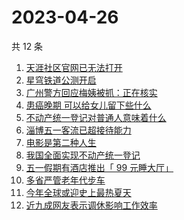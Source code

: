 # 2023-04-26

共 12 条

<!-- BEGIN -->
<!-- 最后更新时间 Wed Apr 26 2023 20:13:20 GMT+0800 (China Standard Time) -->

1. [天涯社区官网已无法打开](https://www.zhihu.com/search?q=%E5%A4%A9%E6%B6%AF%E7%A4%BE%E5%8C%BA%E5%AE%98%E7%BD%91%E5%B7%B2%E6%97%A0%E6%B3%95%E6%89%93%E5%BC%80)
1. [星穹铁道公测开启](https://www.zhihu.com/search?q=%E6%98%9F%E7%A9%B9%E9%93%81%E9%81%93%E5%85%AC%E6%B5%8B%E5%BC%80%E5%90%AF)
1. [广州警方回应梅姨被抓：正在核实](https://www.zhihu.com/search?q=%E5%B9%BF%E5%B7%9E%E8%AD%A6%E6%96%B9%E5%9B%9E%E5%BA%94%E6%A2%85%E5%A7%A8%E8%A2%AB%E6%8A%93%EF%BC%9A%E6%AD%A3%E5%9C%A8%E6%A0%B8%E5%AE%9E)
1. [患癌晚期 可以给女儿留下些什么](https://www.zhihu.com/search?q=%E6%82%A3%E7%99%8C%E6%99%9A%E6%9C%9F%20%E5%8F%AF%E4%BB%A5%E7%BB%99%E5%A5%B3%E5%84%BF%E7%95%99%E4%B8%8B%E4%BA%9B%E4%BB%80%E4%B9%88)
1. [不动产统一登记对普通人意味着什么](https://www.zhihu.com/search?q=%E4%B8%8D%E5%8A%A8%E4%BA%A7%E7%BB%9F%E4%B8%80%E7%99%BB%E8%AE%B0%E5%AF%B9%E6%99%AE%E9%80%9A%E4%BA%BA%E6%84%8F%E5%91%B3%E7%9D%80%E4%BB%80%E4%B9%88)
1. [淄博五一客流已超接待能力](https://www.zhihu.com/search?q=%E6%B7%84%E5%8D%9A%E4%BA%94%E4%B8%80%E5%AE%A2%E6%B5%81%E5%B7%B2%E8%B6%85%E6%8E%A5%E5%BE%85%E8%83%BD%E5%8A%9B)
1. [电影是第二种人生](https://www.zhihu.com/search?q=%E7%94%B5%E5%BD%B1%E6%98%AF%E7%AC%AC%E4%BA%8C%E7%A7%8D%E4%BA%BA%E7%94%9F)
1. [我国全面实现不动产统一登记](https://www.zhihu.com/search?q=%E6%88%91%E5%9B%BD%E5%85%A8%E9%9D%A2%E5%AE%9E%E7%8E%B0%E4%B8%8D%E5%8A%A8%E4%BA%A7%E7%BB%9F%E4%B8%80%E7%99%BB%E8%AE%B0)
1. [五一假期有酒店推出「 99 元睡大厅」](https://www.zhihu.com/search?q=%E4%BA%94%E4%B8%80%E5%81%87%E6%9C%9F%E6%9C%89%E9%85%92%E5%BA%97%E6%8E%A8%E5%87%BA%E3%80%8C%2099%20%E5%85%83%E7%9D%A1%E5%A4%A7%E5%8E%85%E3%80%8D)
1. [多省严管老年代步车](https://www.zhihu.com/search?q=%E5%A4%9A%E7%9C%81%E4%B8%A5%E7%AE%A1%E8%80%81%E5%B9%B4%E4%BB%A3%E6%AD%A5%E8%BD%A6)
1. [今年全球或迎史上最热夏天](https://www.zhihu.com/search?q=%E4%BB%8A%E5%B9%B4%E5%85%A8%E7%90%83%E6%88%96%E8%BF%8E%E5%8F%B2%E4%B8%8A%E6%9C%80%E7%83%AD%E5%A4%8F%E5%A4%A9)
1. [近九成网友表示调休影响工作效率](https://www.zhihu.com/search?q=%E8%BF%91%E4%B9%9D%E6%88%90%E7%BD%91%E5%8F%8B%E8%A1%A8%E7%A4%BA%E8%B0%83%E4%BC%91%E5%BD%B1%E5%93%8D%E5%B7%A5%E4%BD%9C%E6%95%88%E7%8E%87)

<!-- END -->
